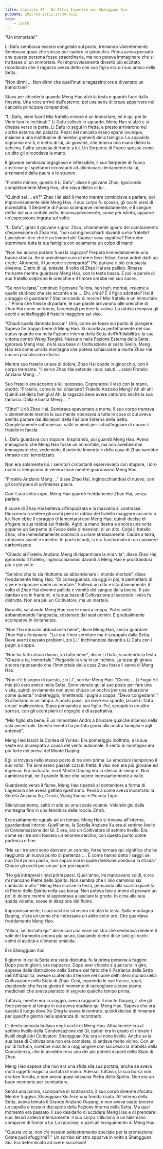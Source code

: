 ```yaml
---
title: Capitolo 47 - Un Altro Incontro con Shangguan Xiu
pubDate: 2025-03-17T11:17:34.761Z
tags:
    - issth
---
```



"Un Immortale!"


Li Dafu sembrava essersi congelato sul posto, tremando violentemente. Sembrava quasi che stesse per cadere in ginocchio. Prima aveva pensato che questa persona fosse straordinaria, ma non poteva  immaginare che si trattasse di un immortale. Poi improvvisamente diventò più eccitato ricordando che il ragazzo aveva detto che suo figlio era un suo amico nella Setta.


"Non dirmi ... Non dirmi che quell'inutile ragazzino ora è diventato un Immortale?"


Stava per chiederlo quando Meng Hao alzò la testa e guardò fuori dalla finestra. Una voce arrivò dall'esterno, poi una serie di crepe apparvero nel cancello principale rompendosi.


"Li Dafu, vieni fuori! Mio fratello minore è un Immortale, ed è qui per te. Vieni fuori e inchinati!"
Li Dafu sollevò lo sguardo. Meng Hao si alzò e si diresse verso la porta. Li Dafu lo seguì in fretta, e presto arrivarono nel cortile esterno del palazzo. Pezzi del cancello erano sparsi ovunque, insieme a una moltitudine di membri gementi della famiglia. Lo spavaldo signorino era lì, e dietro di lui, un giovane, che teneva una mano dietro la schiena, l'altra sospesa di fronte a lui. Un Serpente di Fuoco spesso come un dito gli circondava la mano.


Il giovane sembrava orgoglioso e inflessibile, il suo Serpente di Fuoco costrinse gli spettatori circostanti ad allontanarsi lentamente da lui, ansimando dalla paura e lo stupore.


"Fratello minore, questo è Li Dafu", disse il giovane Zhao, ignorando completamente Meng Hao, che stava dietro di lui.


"Quindi sei ... eh?" Zhao Hai alzò il mento mentre cominciava a parlare, poi improvvisamente vide Meng Hao. Il suo corpo fu scosso, gli occhi pieni di incredulità. Il Serpente di Fuoco scomparve immediatamente, e il sangue defluì dal suo orribile volto. Inconsapevolmente, come per istinto, apparve un'espressione ingrata sul volto.


"Li Dafu", gridò il giovane signor Zhao, chiaramente ignaro del cambiamento d’espressione di Zhao Hai, "non osi inginocchiarti davanti a mio fratello? Lasciatemi dire che è un Immortale! Capisci cosa significa? Potrebbe sterminare tutta la tua famiglia con solamente un colpo di mano!


"Non hai ancora portato fuori la ragazza? Prepara immediatamente una buona stanza. Se si prendesse cura di me e fossi felice, forse potrei darti un erede. Altrimenti, il tuo nome scomparirà!" Più parlava e più entusiasta divenne. Dietro di lui, tuttavia, il volto di Zhao Hai era pallido. Rimase tremante mentre guardava Meng Hao, con la testa bassa. E poi le parole di suo fratello colpirono le orecchie e il timore crebbe nel suo cuore.


"Se non lo farai," continuò il giovane "allora, heh heh, morirai, insieme a quello studioso che sta accanto a te ... Ehi, chi è? È il figlio adottato? Hai il coraggio di guardarmi? Stai cercando di morire? Mio fratello è un Immortale ..." Prima che finisse di parlare, le sue parole arrivarono alle orecchie di Zhao Hai come un tuono, facendogli perdere la calma. La rabbia riempiva gli occhi e schiaffeggiò il fratello maggiore sul viso.


"Chiudi quella dannata bocca!" Urlò, come se fosse sul punto di piangere. Sapeva fin troppo bene di Meng Hao. Si ricordava perfettamente del suo status quando era nella Fazione Interna della Setta dell’Affidabilità e la sua vittoria contro Wang Tengfei. Nessuno nella Fazione Esterna della Setta ignorava Meng Hao, né la sua base di Coltivazione al sesto livello. Meng Hao era come un’alta montagna che poteva schiacciare a morte Zhao Hai con un piccolissimo sforzo.


Mentre suo fratello urlava di dolore, Zhao Hai cadde in ginocchio, con il corpo tremante. "Il servo Zhao Hai estende i suoi saluti ... saluti Fratello Anziano Meng ..."


Suo fratello era accanto a lui, sorpreso. Coprendosi il viso con la mano, sbottò: "Fratello, come lo hai chiamato? Fratello Anziano Meng? Ah ah ah! Quindi sei della famiglia! Ah, la ragazza deve avere catturato anche la sua fantasia. Dalla e basta Meng ... "


"Zitto!" Urlò Zhao Hai. Sembrava spaventato a morte. Il suo corpo tremava violentemente mentre la sua mente ripensava a tutte le cose di cui aveva sentito parlare dai discepoli della Fazione Esterna della Setta. Completamente sottomesso, saltò in piedi per schiaffeggiare di nuovo il fratello in faccia.


Li Dafu guardava con stupore. Inspirando, poi guardò Meng Hao. Aveva immaginato che Meng Hao fosse un Immortale, ma non avrebbe mai immaginato che, vedendolo, il potente Immortale della casa di Zhao sarebbe rimasto così terrorizzato.


Non era solamente lui. I servitori circostanti osservavano con stupore, i loro occhi si riempirono di venerazione mentre guardavano Meng Hao.


"Fratello Anziano Meng ..." disse Zhao Hai, inginocchiandosi di nuovo, con gli occhi pieni di un'intensa paura.


Con il suo volto cupo, Meng Hao guardò freddamente  Zhao Hai, senza parlare.


Il cuore di Zhao Hai batteva all'impazzata e la mascella si contrasse. Riuscendo a vedere gli occhi pieni di rabbia del fratello maggiore accanto a lui. Non ebbe il coraggio di lamentarsi con Meng Hao, quindi decise di sfogare la sua rabbia sul fratello.
Agitò la mano destra e ancora una volta apparve un Serpente di Fuoco delle dimensioni di un dito. Colpì il fratello Zhao, che immediatamente cominciò a urlare stridulamente. Cadde a terra, rotolando avanti e indietro. In pochi istanti, si era trasformato in un cadavere carbonizzato.


"Chiedo al Fratello Anziano Meng di risparmiare la mia vita", disse Zhao Hai, ignorando il fratello, inginocchiandosi davanti a Meng Hao e prostrandosi più e più volte.


"Sembra che tu sia riluttante ad abbandonare il mondo mortale", disse freddamente  Meng Hao. "Di conseguenza, da oggi in poi, ti permetterò di vivere e riposare come un mortale.” Sollevò un dito e istantaneamente, il volto di Zhao Hai divenne pallido e vomitò del sangue dalla bocca. Il suo dantian era in frantumi, e la sua base di Coltivazione al secondo livello fu distrutta. Non era più un Coltivatore, ma un mortale.


Barcollò, salutando Meng Hao con le mani a coppa. Poi si voltò abbandonando l'angoscia, sostenuto dai suoi uomini. E gradualmente scomparve in lontananza.


"Non l'ho educato abbastanza bene", disse Meng Hao, senza guardare Zhao Hai allontanarsi. "Lui era il mio servitore ma è scappato dalla Setta. Deve averti causato problemi, zio Li." Inchinandosi davanti a Li Dafu con i pugni a coppa.


"Non ha fatto alcun danno, va tutto bene", disse Li Dafu, scuotendo la testa. "Grazie a te, Immortale." Piegando la vita in un inchino. La testa gli girava ancora ripensando che l'Immortale della casa Zhao fosse il servo di Meng Hao.


"Non c'è bisogno di questo, zio Li", sorrise Meng Hao. "Ciccio ... Li Fugui è il mio più caro amico nella Setta. Sono venuto qui al suo posto per fare una visita, quindi ovviamente non avrei chiuso un occhio per una situazione come questa." indietreggiò, rimettendo i pugni a coppa. "Devo congedarmi." Si allontanò in un lampo. A pochi passi, da dove era sparito, lasciò Li Dafu un po' malinconico. Stava pensando a suo figlio. Poi, scoppiò in un altro sorriso, con gli occhi pieni di orgoglio e di aspettativa.


"Mio figlio sta bene. È un Immortale! Andrò a bruciare qualche incenso nella sala ancestrale. Questo evento ha portato gloria alla nostra famiglia e agli antenati".


Meng Hao lasciò la Contea di Yunkai. Era pomeriggio inoltrato, e la sua veste era increspata a causa del vento autunnale. Il vento di montagna era più forte nei pressi del Monte Daqing.


Egli si trovava nello stesso posto di tre anni prima. Le emozioni riempirono il suo volto. Tre anni erano passati così in fretta. Il viso non era più giovane ed ingenuo. Era maturato, ma il Monte Daqing era lo stesso di sempre. Non cambierà mai, né il grande fiume che scorre incessantemente a valle.


Guardando verso il fiume, Meng Hao ripensò al contenitore a forma di Lagenaria che aveva gettato quell'anno. Pensò a come aveva incontrato la Sorella Anziana Xu, Ciccio, Wang Youcai e Piccola Tigre.


Silenziosamente, saltò in aria su una spada volante. Volando giù dalla montagna fino in una fenditura della roccia. Entrò.


Era esattamente uguale ad un tempo. Meng Hao si trovava all'interno, guardandosi intorno. Quell'anno, la Sorella Anziana  Xu era al settimo livello di Condensazione del Qi. E ora, era un Coltivatore di settimo livello. Era come se i tre anni fossero un enorme cerchio, con questo punto come partenza e fine.


"Ma se i tre anni sono davvero un cerchio, forse tornare qui significa che ho raggiunto un nuovo punto di partenza .... È come hanno detto i saggi: se non fai il primo passo, non saprai mai in quale direzione conduca la strada." Chiuse gli occhi per un po' per poi riaprirli.


"Ho già intrapresi i miei primi passi. Quell'anno, mi mancavano soldi, e ora mi mancano Pietre dello Spirito. Non sembra che il mio cammino sia cambiato molto." Meng Hao scosse la testa, pensando alla scarsa quantità di Pietre dello Spirito nella sua borsa. Non poteva fare a meno di provare un po' di dolore mentre si apprestava a lasciare la grotta. In cima alla sua spada volante, scese in direzione del fiume.


Improvvisamente, i suoi occhi si strinsero ed alzò la testa. Sulla montagna Daqing, c'era un uomo che indossava un abito color oro. Che guardava freddamente Meng Hao.


"Allora, sei tornato qui" disse con una voce sinistra che sembrava rendere il sole del tramonto ancora più scuro, lasciando dietro di sé solo gli occhi colmi di avidità e d’intento omicida.


Era Shangguan Xiu!


Il giorno in cui la Setta era stata distrutta, fu la prima persona a fuggire. Dopo pochi giorni, era riapparso. Dopo aver chiesto a qualcuno in giro, apprese della distruzione della Setta e del fatto che il Patriarca della Setta dell’Affidabilità, avesse scatenato il terrore nel cuore dell'intero mondo della Coltivazione nello Stato di Zhao. Così, coprendo le sue tracce, sparì, decidendo che fosse giunto il momento di raccogliere alcune piante medicinali che aveva piantato in segreto qualche tempo prima.


Tuttavia, mentre era in viaggio, aveva raggiunto il monte Daqing, il che gli fece pensare al tempo in cui aveva studiato qui Meng Hao. Sapeva che era questo il luogo dove Xu Qing lo aveva incontrato, quindi decise di rimanere per qualche giorno nella speranza di incontrarlo.


L'intento omicida brillava negli occhi di Meng Hao. Attualmente era al settimo livello della Condensazione del Qi, quindi era in grado di rilevare i livelli degli altri Coltivatori. Shangguan Xiu era al nono livello. Anche se la sua base di Coltivazione non era completa, ci andava molto vicino. Con un po’ di fortuna, sarebbe riuscito a raggiungere con successo la Stabilità della Consistenza, che lo avrebbe reso uno dei più potenti esperti dello Stato di Zhao.


Meng Hao sapeva che non era una sfida alla sua portata, anche se aveva molti oggetti magici a portata di mano. Adesso, tuttavia, la sua borsa non era ben fornita, e non aveva quasi nessuna Pietra dello Spirito. Non era un buon momento per combattere.


Senza una parola, scomparve in lontananza, il suo corpo divenne sfocato. Mentre fuggiva, Shangguan Xiu fece una fredda risata. All'interno della Setta, aveva temuto il Grande Anziano Ouyang, e non aveva osato torcere un capello a nessun discepolo della Fazione Interna della Setta. Ma quel momento era passato. Il suo desiderio di uccidere Meng Hao e di prendere i suoi tesori ardeva intensamente. Il suo corpo s’illuminò e un talismano comparve di fronte a lui. Lo raccolse, e partì all'inseguimento di Meng Hao.


"Questa volta, non c'è nessun addestramento speciale per la promozione! Come puoi sfuggirmi?!" Un sorriso sinistro apparve in volto a Shangguan Xiu. Era determinato ad avere successo!
                                


                                



